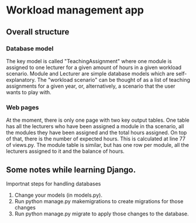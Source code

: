 # Workload management app

## Overall structure

### Database model

The key model is called "TeachingAssignment" where one module is assigned to one lecturer for a given amount of hours in a given workload scenario. Module and Lecturer are simple database models which are self-explanatory. The "workload scenario" can be thought of as a list of teaching assignments for a given year, or, alternatively, a scenario that the user wants to play with.

### Web pages

At the moment, there is only one page with two key output tables. One table has all the lecturers who have been assigned a module in tha scenario, all the modules they have been assigned and the total hours assigned. On top of that, there is the number of expected hours. This is calculated at line 77 of views.py. The module table is similar, but has one row per module, all the lecturers assigned to it and the balance of hours.


## Some notes while learning Django.

Importnat steps for handling databases

1. Change your models (in models.py).
1. Run python manage.py makemigrations to create migrations for those changes
1. Run python manage.py migrate to apply those changes to the database.


